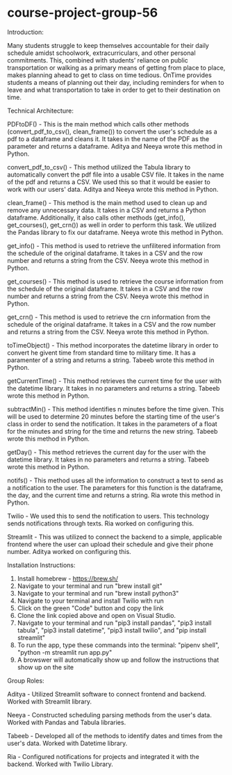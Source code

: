 # course-project-group-56
Introduction:

Many students struggle to keep themselves accountable for their daily schedule amidst schoolwork, extracurriculars, and other personal commitments. This, combined with students’ reliance on public transportation or walking as a primary means of getting from place to place, makes planning ahead to get to class on time tedious. OnTime provides students a means of planning out their day, including reminders for when to leave and what transportation to take in order to get to their destination on time.


Technical Architecture:

PDFtoDF() - This is the main method which calls other methods (convert_pdf_to_csv(), clean_frame()) to convert the user's schedule as a pdf to a dataframe and cleans it. It takes in the name of the PDF as the parameter and returns a dataframe. Aditya and Neeya wrote this method in Python.

convert_pdf_to_csv() - This method utilized the Tabula library to automatically convert the pdf file into a usable CSV file. It takes in the name of the pdf and returns a CSV. We used this so that it would be easier to work with our users' data. Aditya and Neeya wrote this method in Python.

clean_frame() - This method is the main method used to clean up and remove any unnecessary data. It takes in a CSV and returns a Python dataframe. Additionally, it also calls other methods (get_info(), get_courses(), get_crn()) as well in order to perform this task. We utilized the Pandas library to fix our dataframe. Neeya wrote this method in Python.

get_info() - This method is used to retrieve the unfilitered information from the schedule of the original dataframe. It takes in a CSV and the row number and returns a string from the CSV. Neeya wrote this method in Python.

get_courses() - This method is used to retrieve the course information from the schedule of the original dataframe. It takes in a CSV and the row number and returns a string from the CSV. Neeya wrote this method in Python.

get_crn() - This method is used to retrieve the crn information from the schedule of the original dataframe. It takes in a CSV and the row number and returns a string from the CSV. Neeya wrote this method in Python.

toTimeObject() - This method incorporates the datetime library in order to convert he givent time from standard time to military time. It has a paramenter of a string and  returns a string. Tabeeb wrote this method in Python.

getCurrentTime() - This method retrieves the current time for the user with the datetime library. It takes in no parameters and returns a string. Tabeeb wrote this method in Python.

subtractMin() - This method identifies n minutes before the time given. This will be used to determine 20 minutes before the starting time of the user's class in order to send the notification. It takes in the parameters of a float for the minutes and string for the time and returns the new string. Tabeeb wrote this method in Python.

getDay() - This method retrieves the current day for the user with the datetime library. It takes in no parameters and returns a string. Tabeeb wrote this method in Python.

notifs() - This method uses all the information to construct a text to send as a notification to the user. The parameters for this function is the dataframe, the day, and the current time and returns a string. Ria wrote this method in Python.

Twilio - We used this to send the notification to users. This technology sends notifications through texts. Ria worked on configuring this.

Streamlit - This was utilized to connect the backend to a simple, applicable frontend where the user can upload their schedule and give their phone number. Aditya worked on configuring this.


Installation Instructions:

1) Install homebrew - https://brew.sh/
2) Navigate to your terminal and run "brew install git"
3) Navigate to your terminal and run "brew install python3"
4) Navigate to your terminal and install Twilio with run 
6) Click on the green "Code" button and copy the link
7) Clone the link copied above and open on Visual Studio.
8) Navigate to your terminal and run "pip3 install pandas", "pip3 install tabula", "pip3 install datetime", "pip3 install twilio", and "pip install streamlit"
9) To run the app, type these commands into the terminal: "pipenv shell", "python -m streamlit run app.py"
11) A browswer will automatically show up and follow the instructions that show up on the site


Group Roles:

Aditya - Utilized Streamlit software to connect frontend and backend. Worked with Streamlit library.

Neeya - Constructed scheduling parsing methods from the user's data. Worked with Pandas and Tabula libraries.

Tabeeb - Developed all of the methods to identify dates and times from the user's data. Worked with Datetime library.

Ria - Configured notifications for projects and integrated it with the backend. Worked with Twilio Library.
